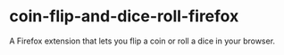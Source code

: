 # coin-flip-and-dice-roll-firefox
A Firefox extension that lets you flip a coin or roll a dice in your browser.
